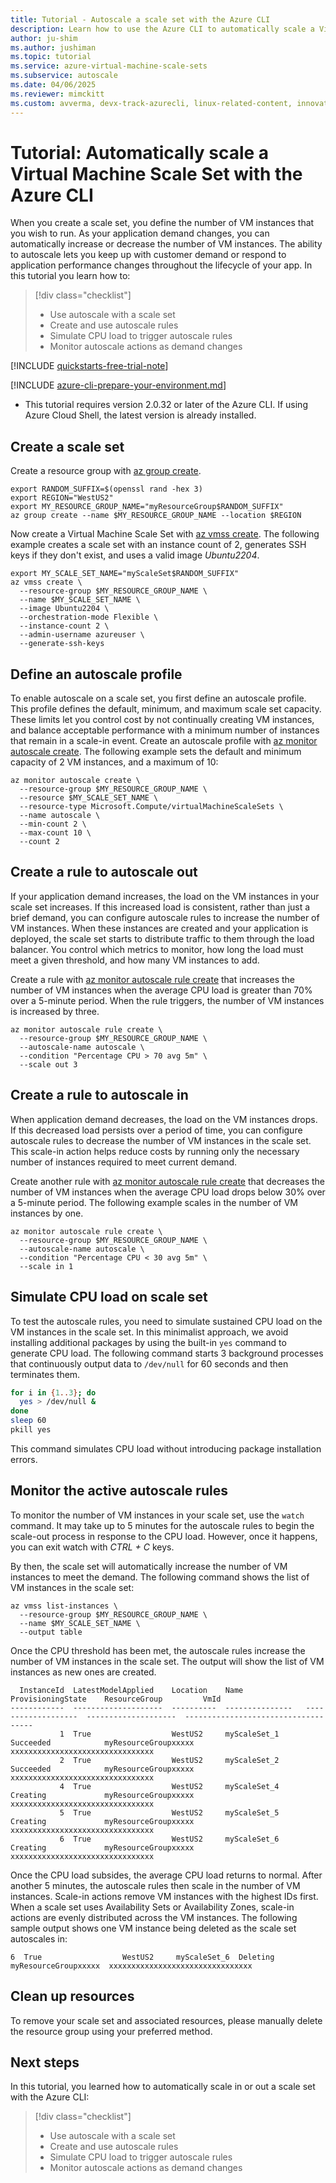 ```yaml
---
title: Tutorial - Autoscale a scale set with the Azure CLI
description: Learn how to use the Azure CLI to automatically scale a Virtual Machine Scale Set as CPU demands increases and decreases
author: ju-shim
ms.author: jushiman
ms.topic: tutorial
ms.service: azure-virtual-machine-scale-sets
ms.subservice: autoscale
ms.date: 04/06/2025
ms.reviewer: mimckitt
ms.custom: avverma, devx-track-azurecli, linux-related-content, innovation-engine
---
```


# Tutorial: Automatically scale a Virtual Machine Scale Set with the Azure CLI

When you create a scale set, you define the number of VM instances that you wish to run. As your application demand changes, you can automatically increase or decrease the number of VM instances. The ability to autoscale lets you keep up with customer demand or respond to application performance changes throughout the lifecycle of your app. In this tutorial you learn how to:

> [!div class="checklist"]
> * Use autoscale with a scale set
> * Create and use autoscale rules
> * Simulate CPU load to trigger autoscale rules
> * Monitor autoscale actions as demand changes

[!INCLUDE [quickstarts-free-trial-note](~/reusable-content/ce-skilling/azure/includes/quickstarts-free-trial-note.md)]

[!INCLUDE [azure-cli-prepare-your-environment.md](~/reusable-content/azure-cli/azure-cli-prepare-your-environment.md)]

- This tutorial requires version 2.0.32 or later of the Azure CLI. If using Azure Cloud Shell, the latest version is already installed.

## Create a scale set
Create a resource group with [az group create](/cli/azure/group).

```azurecli-interactive
export RANDOM_SUFFIX=$(openssl rand -hex 3)
export REGION="WestUS2"
export MY_RESOURCE_GROUP_NAME="myResourceGroup$RANDOM_SUFFIX"
az group create --name $MY_RESOURCE_GROUP_NAME --location $REGION
```

Now create a Virtual Machine Scale Set with [az vmss create](/cli/azure/vmss). The following example creates a scale set with an instance count of 2, generates SSH keys if they don't exist, and uses a valid image *Ubuntu2204*.

```azurecli-interactive
export MY_SCALE_SET_NAME="myScaleSet$RANDOM_SUFFIX"
az vmss create \
  --resource-group $MY_RESOURCE_GROUP_NAME \
  --name $MY_SCALE_SET_NAME \
  --image Ubuntu2204 \
  --orchestration-mode Flexible \
  --instance-count 2 \
  --admin-username azureuser \
  --generate-ssh-keys
```

## Define an autoscale profile
To enable autoscale on a scale set, you first define an autoscale profile. This profile defines the default, minimum, and maximum scale set capacity. These limits let you control cost by not continually creating VM instances, and balance acceptable performance with a minimum number of instances that remain in a scale-in event. Create an autoscale profile with [az monitor autoscale create](/cli/azure/monitor/autoscale#az-monitor-autoscale-create). The following example sets the default and minimum capacity of 2 VM instances, and a maximum of 10:

```azurecli-interactive
az monitor autoscale create \
  --resource-group $MY_RESOURCE_GROUP_NAME \
  --resource $MY_SCALE_SET_NAME \
  --resource-type Microsoft.Compute/virtualMachineScaleSets \
  --name autoscale \
  --min-count 2 \
  --max-count 10 \
  --count 2
```

## Create a rule to autoscale out
If your application demand increases, the load on the VM instances in your scale set increases. If this increased load is consistent, rather than just a brief demand, you can configure autoscale rules to increase the number of VM instances. When these instances are created and your application is deployed, the scale set starts to distribute traffic to them through the load balancer. You control which metrics to monitor, how long the load must meet a given threshold, and how many VM instances to add.

Create a rule with [az monitor autoscale rule create](/cli/azure/monitor/autoscale/rule#az-monitor-autoscale-rule-create) that increases the number of VM instances when the average CPU load is greater than 70% over a 5-minute period. When the rule triggers, the number of VM instances is increased by three.

```azurecli-interactive
az monitor autoscale rule create \
  --resource-group $MY_RESOURCE_GROUP_NAME \
  --autoscale-name autoscale \
  --condition "Percentage CPU > 70 avg 5m" \
  --scale out 3
```

## Create a rule to autoscale in
When application demand decreases, the load on the VM instances drops. If this decreased load persists over a period of time, you can configure autoscale rules to decrease the number of VM instances in the scale set. This scale-in action helps reduce costs by running only the necessary number of instances required to meet current demand.

Create another rule with [az monitor autoscale rule create](/cli/azure/monitor/autoscale/rule#az-monitor-autoscale-rule-create) that decreases the number of VM instances when the average CPU load drops below 30% over a 5-minute period. The following example scales in the number of VM instances by one.

```azurecli-interactive
az monitor autoscale rule create \
  --resource-group $MY_RESOURCE_GROUP_NAME \
  --autoscale-name autoscale \
  --condition "Percentage CPU < 30 avg 5m" \
  --scale in 1
```

## Simulate CPU load on scale set
To test the autoscale rules, you need to simulate sustained CPU load on the VM instances in the scale set. In this minimalist approach, we avoid installing additional packages by using the built-in `yes` command to generate CPU load. The following command starts 3 background processes that continuously output data to `/dev/null` for 60 seconds and then terminates them.

```bash
for i in {1..3}; do
  yes > /dev/null &
done
sleep 60
pkill yes
```

This command simulates CPU load without introducing package installation errors.

## Monitor the active autoscale rules
To monitor the number of VM instances in your scale set, use the `watch` command. It may take up to 5 minutes for the autoscale rules to begin the scale-out process in response to the CPU load. However, once it happens, you can exit watch with *CTRL + C* keys. 

By then, the scale set will automatically increase the number of VM instances to meet the demand. The following command shows the list of VM instances in the scale set:

```azurecli-interactive
az vmss list-instances \
  --resource-group $MY_RESOURCE_GROUP_NAME \
  --name $MY_SCALE_SET_NAME \
  --output table
```

Once the CPU threshold has been met, the autoscale rules increase the number of VM instances in the scale set. The output will show the list of VM instances as new ones are created.

```output
  InstanceId  LatestModelApplied    Location    Name              ProvisioningState    ResourceGroup         VmId
------------  --------------------  ----------  ---------------   -------------------  --------------------  ------------------------------------
           1  True                  WestUS2     myScaleSet_1      Succeeded            myResourceGroupxxxxx  xxxxxxxxxxxxxxxxxxxxxxxxxxxxxxxx
           2  True                  WestUS2     myScaleSet_2      Succeeded            myResourceGroupxxxxx  xxxxxxxxxxxxxxxxxxxxxxxxxxxxxxxx
           4  True                  WestUS2     myScaleSet_4      Creating             myResourceGroupxxxxx  xxxxxxxxxxxxxxxxxxxxxxxxxxxxxxxx
           5  True                  WestUS2     myScaleSet_5      Creating             myResourceGroupxxxxx  xxxxxxxxxxxxxxxxxxxxxxxxxxxxxxxx
           6  True                  WestUS2     myScaleSet_6      Creating             myResourceGroupxxxxx  xxxxxxxxxxxxxxxxxxxxxxxxxxxxxxxx
```

Once the CPU load subsides, the average CPU load returns to normal. After another 5 minutes, the autoscale rules then scale in the number of VM instances. Scale-in actions remove VM instances with the highest IDs first. When a scale set uses Availability Sets or Availability Zones, scale-in actions are evenly distributed across the VM instances. The following sample output shows one VM instance being deleted as the scale set autoscales in:

```output
6  True                  WestUS2     myScaleSet_6  Deleting             myResourceGroupxxxxx  xxxxxxxxxxxxxxxxxxxxxxxxxxxxxxxx
```

## Clean up resources
To remove your scale set and associated resources, please manually delete the resource group using your preferred method. 

## Next steps
In this tutorial, you learned how to automatically scale in or out a scale set with the Azure CLI:

> [!div class="checklist"]
> * Use autoscale with a scale set
> * Create and use autoscale rules
> * Simulate CPU load to trigger autoscale rules
> * Monitor autoscale actions as demand changes